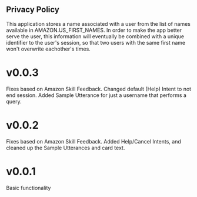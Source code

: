 ## Privacy Policy

This application stores a name associated with a user from the list of names available in AMAZON.US_FIRST_NAMES. In order to make the app better serve the user, this information will eventually be combined with a unique identifier to the user's session, so that two users with the same first name won't overwrite eachother's times.



# v0.0.3

Fixes based on Amazon Skill Feedback.
Changed default (Help) Intent to not end session. Added Sample Utterance for just a username that performs a query.

# v0.0.2

Fixes based on Amazon Skill Feedback.
Added Help/Cancel Intents, and cleaned up the Sample Utterances and card text.

# v0.0.1

Basic functionality